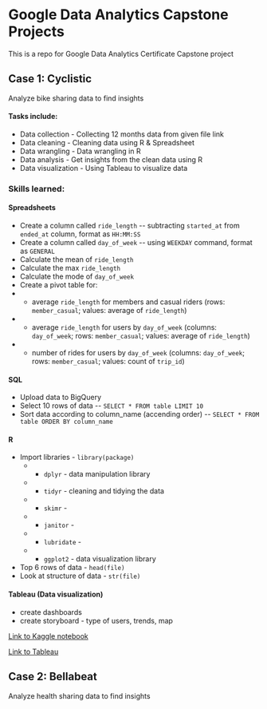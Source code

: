 # Google Data Analytics Capstone Projects
This is a repo for Google Data Analytics Certificate Capstone project

## Case 1: Cyclistic
Analyze bike sharing data to find insights

#### Tasks include:
* Data collection - Collecting 12 months data from given file link
* Data cleaning - Cleaning data using R & Spreadsheet
* Data wrangling - Data wrangling in R
* Data analysis - Get insights from the clean data using R
* Data visualization - Using Tableau to visualize data

### Skills learned:

#### Spreadsheets

* Create a column called `ride_length` -- subtracting `started_at` from `ended_at` column, format as `HH:MM:SS`
* Create a column called `day_of_week` -- using `WEEKDAY` command, format as `GENERAL`
* Calculate the mean of `ride_length`
* Calculate the max `ride_length`
* Calculate the mode of `day_of_week`
* Create a pivot table for:
* - average `ride_length` for members and casual riders (rows: `member_casual`; values: average of `ride_length`)
* - average `ride_length` for users by `day_of_week` (columns: `day_of_week`; rows: `member_casual`; values: average of `ride_length`)
* - number of rides for users by `day_of_week` (columns: `day_of_week`; rows: `member_casual`; values: count of `trip_id`)

#### SQL

* Upload data to BigQuery
* Select 10 rows of data -- ```SELECT * FROM table LIMIT 10```
* Sort data according to column_name (accending order) -- ```SELECT * FROM table ORDER BY column_name```

#### R

* Import libraries - `library(package)`
  * - `dplyr` - data manipulation library
  * - `tidyr` - cleaning and tidying the data
  * - `skimr` -
  * - `janitor` -
  * - `lubridate` -
  * - `ggplot2` - data visualization library
* Top 6 rows of data - `head(file)`
* Look at structure of data - `str(file)`

#### Tableau (Data visualization)

* create dashboards
* create storyboard - type of users, trends, map

[Link to Kaggle notebook](https://www.kaggle.com/code/jjean95/google-data-analytic-capstone-cyclistic)

[Link to Tableau](https://public.tableau.com/views/Capstoneproject1CyclisticDataset/Story1?:language=en-US&:display_count=n&:origin=viz_share_link)


## Case 2: Bellabeat
Analyze health sharing data to find insights
